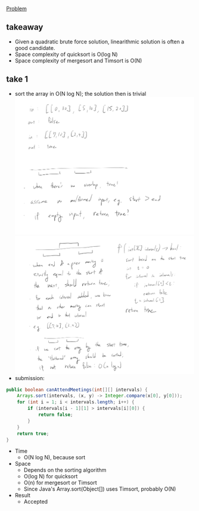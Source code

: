 [Problem](https://leetcode.com/problems/meeting-rooms/)

## takeaway
- Given a quadratic brute force solution, linearithmic solution is often a good
  candidate.
- Space complexity of quicksort is O(log N)
- Space complexity of mergesort and Timsort is O(N)

## take 1
- sort the array in O(N log N); the solution then is trivial
![](img1.jpg)
![](img2.jpg)
- submission:
```java
public boolean canAttendMeetings(int[][] intervals) {
    Arrays.sort(intervals, (x, y) -> Integer.compare(x[0], y[0]));
    for (int i = 1; i < intervals.length; i++) {
        if (intervals[i - 1][1] > intervals[i][0]) {
            return false;
        }
    }
    return true;
}
```
- Time
    - O(N log N), because sort
- Space
    - Depends on the sorting algorithm
    - O(log N) for quicksort
    - O(n) for mergesort or Timsort
    - Since Java's Array.sort(Object[]) uses Timsort, probably O(N)
- Result
    - Accepted

